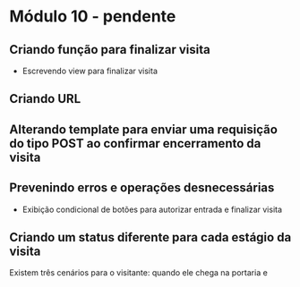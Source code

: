 # Módulo 10 - pendente

## Criando função para finalizar visita

* Escrevendo view para finalizar visita

## Criando URL

## Alterando template para enviar uma requisição do tipo POST ao confirmar encerramento da visita

## Prevenindo erros e operações desnecessárias

* Exibição condicional de botões para autorizar entrada e finalizar visita

## Criando um status diferente para cada estágio da visita

Existem três cenários para o visitante: quando ele chega na portaria e 

